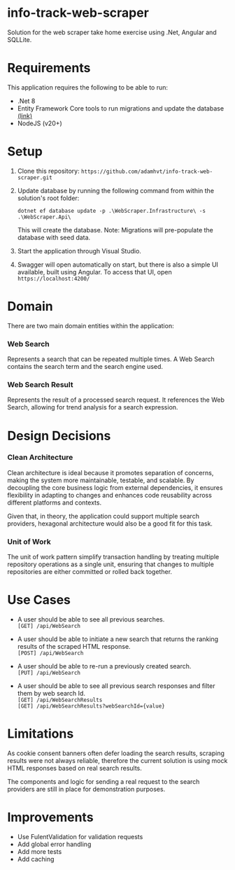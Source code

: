 # info-track-web-scraper
Solution for the web scraper take home exercise using .Net, Angular and SQLLite.

# Requirements
This application requires the following to be able to run:
- .Net 8
- Entity Framework Core tools to run migrations and update the database [(link)](https://learn.microsoft.com/en-us/ef/core/cli/dotnet)
- NodeJS (v20+)

# Setup
1. Clone this repository:
`https://github.com/adamhvt/info-track-web-scraper.git`

2. Update database by running the following command from within the solution's root folder:

    `dotnet ef database update -p .\WebScraper.Infrastructure\ -s .\WebScraper.Api\`

    This will create the database. Note: Migrations will pre-populate the database with seed data.

3. Start the application through Visual Studio.

4. Swagger will open automatically on start, but there is also a simple UI available, built using Angular. To access that UI, open `https://localhost:4200/`


# Domain
There are two main domain entities within the application:
### Web Search
Represents a search that can be repeated multiple times. A Web Search contains the search term and the search engine used.

### Web Search Result
Represents the result of a processed search request. It references the Web Search, allowing for trend analysis for a search expression.

# Design Decisions
### Clean Architecture
Clean architecture is ideal because it promotes separation of concerns, making the system more maintainable, testable, and scalable. By decoupling the core business logic from external dependencies, it ensures flexibility in adapting to changes and enhances code reusability across different platforms and contexts.

Given that, in theory, the application could support multiple search providers, hexagonal architecture would also be a good fit for this task.

### Unit of Work
The unit of work pattern simplify transaction handling by treating multiple repository operations as a single unit, ensuring that changes to multiple repositories are either committed or rolled back together.


# Use Cases
- A user should be able to see all previous searches.
\
`[GET] /api/WebSearch`

- A user should be able to initiate a new search that returns the ranking results of the scraped HTML response.
\
`[POST] /api/WebSearch`

- A user should be able to re-run a previously created search.
\
`[PUT] /api/WebSearch`

- A user should be able to see all previous search responses and filter them by web search Id.
\
`[GET] /api/WebSearchResults`
\
`[GET] /api/WebSearchResults?webSearchId={value}`

# Limitations
As cookie consent banners often defer loading the search results, scraping results were not always reliable, therefore the current solution is using mock HTML responses based on real search results.

The components and logic for sending a real request to the search providers are still in place for demonstration purposes.

# Improvements
- Use FulentValidation for validation requests
- Add global error handling
- Add more tests
- Add caching
